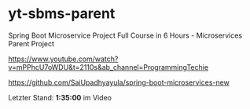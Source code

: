 # yt-sbms-parent
Spring Boot Microservice Project Full Course in 6 Hours - Microservices Parent Project

https://www.youtube.com/watch?v=mPPhcU7oWDU&t=2110s&ab_channel=ProgrammingTechie

https://github.com/SaiUpadhyayula/spring-boot-microservices-new

Letzter Stand: **1:35:00** im Video
